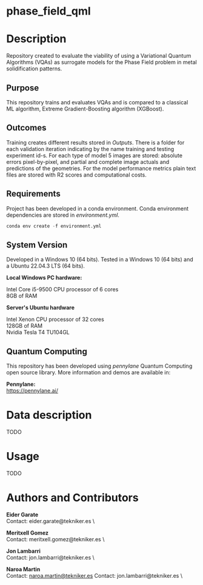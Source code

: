 # phase_field_qml

# Description
Repository created to evaluate the viability of using a Variational Quantum Algorithms (VQAs) as surrogate models for the Phase Field problem in metal solidification patterns.

## Purpose
This repository trains and evaluates VQAs and is compared to a classical ML algorithm, Extreme Gradient-Boosting algorithm (XGBoost).

## Outcomes
Training creates different results stored in _Outputs_. 
There is a folder for each validation iteration indicating by the name training and testing experiment id-s. 
For each type of model 5 images are stored: absolute errors pixel-by-pixel, and partial and complete image actuals and predictions of the geometries.
For the model performance metrics plain text files are stored  with R2 scores and computational costs.

## Requirements
Project has been developed in a conda environment. Conda environment dependencies are stored in *environment.yml*.

```python
conda env create -f environment.yml
```
## System Version
Developed in a Windows 10 (64 bits).
Tested in a Windows 10 (64 bits) and a Ubuntu 22.04.3 LTS (64 bits).

**Local Windows PC hardware:**

Intel Core i5-9500 CPU processor of 6 cores \
8GB of RAM 

**Server's Ubuntu hardware**

Intel Xenon CPU processor of 32 cores \
128GB of RAM \
Nvidia Tesla T4 TU104GL

## Quantum Computing
This repository has been developed using *pennylane* Quantum Computing open source library. More information and demos are available in:

**Pennylane:**\
https://pennylane.ai/

# Data description

TODO

# Usage

TODO

# Authors and Contributors
**Eider Garate** \
Contact: eider.garate\@tekniker.es \

**Meritxell Gomez** \
Contact: meritxell.gomez\@tekniker.es \

**Jon Lambarri** \
Contact: jon.lambarri\@tekniker.es \

**Naroa Martin** \
Contact: naroa.martin@tekniker.es
Contact: jon.lambarri\@tekniker.es \





